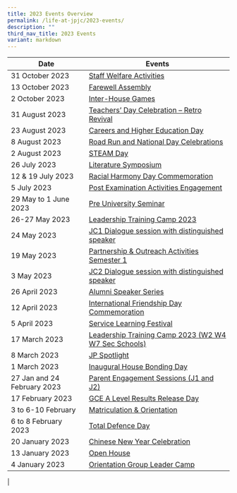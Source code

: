 ```yaml
---
title: 2023 Events Overview
permalink: /life-at-jpjc/2023-events/
description: ""
third_nav_title: 2023 Events
variant: markdown
---
```

| Date | Events | 
| -------- | -------- |
31 October 2023|[Staff Welfare Activities](/life-at-jpjc/2023-events/staffwa/)
13 October 2023|[Farewell Assembly](/life-at-jpjc/2023-events/farewellassembly/)
2 October 2023|[Inter-House Games](/life-at-jpjc/2023-events/jc1ihg/)
31 August 2023|[Teachers’ Day Celebration – Retro Revival](/life-at-jpjc/2023-events/teachersday/)
23 August 2023|[Careers and Higher Education Day](/life-at-jpjc/2023-events/careersday)
8 August 2023|[Road Run and National Day Celebrations](/life-at-jpjc/2023-events/roadrunnationalday/)
2 August 2023|[STEAM Day](/life-at-jpjc/2023-events/steamday)
26 July 2023|[Literature Symposium](/life-at-jpjc/2023-events/litsym/)
12 & 19 July 2023|[Racial Harmony Day Commemoration](/life-at-jpjc/2023-events/rhd/)
5 July 2023|[Post Examination Activities Engagement](/life-at-jpjc/2023-events/postexam)
29 May to 1 June 2023|[Pre University Seminar](/life-at-jpjc/2023-events/preusem/)
26-27 May 2023|[Leadership Training Camp 2023](/life-at-jpjc/2023-events/ltc2023/)
24 May 2023|[JC1 Dialogue session with distinguished speaker](/life-at-jpjc/2023-events/j1dialogue)
19 May 2023|[Partnership & Outreach Activities Semester 1](/life-at-jpjc/2023-events/dsateasession/)
3 May 2023|[JC2 Dialogue session with distinguished speaker](/life-at-jpjc/2023-events/j2dialogue/)
26 April 2023|[Alumni Speaker Series](/life-at-jpjc/2023-events/alumniss/)
12 April 2023|[International Friendship Day Commemoration](/life-at-jpjc/2023-events/ifd)
5 April 2023|[Service Learning Festival](/life-at-jpjc/2023-events/slf/)
17 March 2023|[Leadership Training Camp 2023 (W2 W4 W7 Sec Schools)](/life-at-jpjc/2023-events/ltc)
8 March 2023|[JP Spotlight](/life-at-jpjc/2023-events/jpspot)
1 March 2023|[Inaugural House Bonding Day](/life-at-jpjc/2023-events/hbd)
|27 Jan and 24 February 2023|[Parent Engagement Sessions (J1 and J2)](/life-at-jpjc/2023-events/parentes/)
|17 February 2023|[GCE A Level Results Release Day](/life-at-jpjc/2023-events/gcealevelresultsreleaseday/)
|3 to 6-10 February|[Matriculation & Orientation](/life-at-jpjc/2023-events/mo/)
|6 to 8 February 2023|[Total Defence Day](/life-at-jpjc/2023-events/tdd/)
|20 January 2023|[Chinese New Year Celebration](/life-at-jpjc/2023-events/cnycelebration/)
|13 January 2023|[Open House](/life-at-jpjc/2023-events/openhouse/)
|4 January 2023|[Orientation Group Leader Camp](/life-at-jpjc/2023-events/oglc/)|
|